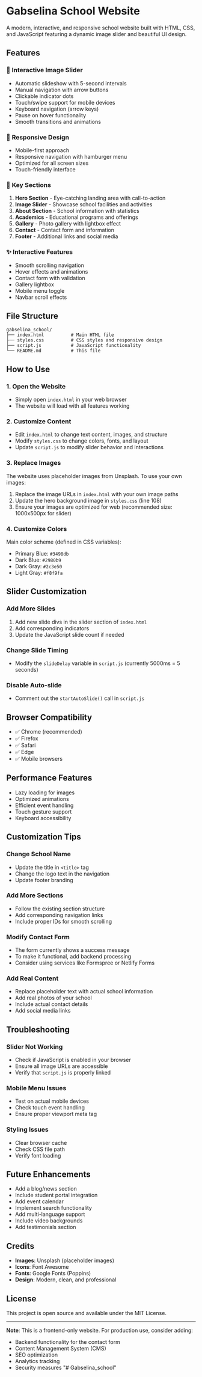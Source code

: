 # Gabselina School Website

A modern, interactive, and responsive school website built with HTML, CSS, and JavaScript featuring a dynamic image slider and beautiful UI design.

## Features

### 🎨 **Interactive Image Slider**
- Automatic slideshow with 5-second intervals
- Manual navigation with arrow buttons
- Clickable indicator dots
- Touch/swipe support for mobile devices
- Keyboard navigation (arrow keys)
- Pause on hover functionality
- Smooth transitions and animations

### 📱 **Responsive Design**
- Mobile-first approach
- Responsive navigation with hamburger menu
- Optimized for all screen sizes
- Touch-friendly interface

### 🎯 **Key Sections**
1. **Hero Section** - Eye-catching landing area with call-to-action
2. **Image Slider** - Showcase school facilities and activities
3. **About Section** - School information with statistics
4. **Academics** - Educational programs and offerings
5. **Gallery** - Photo gallery with lightbox effect
6. **Contact** - Contact form and information
7. **Footer** - Additional links and social media

### ✨ **Interactive Features**
- Smooth scrolling navigation
- Hover effects and animations
- Contact form with validation
- Gallery lightbox
- Mobile menu toggle
- Navbar scroll effects

## File Structure

```
gabselina_school/
├── index.html          # Main HTML file
├── styles.css          # CSS styles and responsive design
├── script.js           # JavaScript functionality
└── README.md           # This file
```

## How to Use

### 1. **Open the Website**
- Simply open `index.html` in your web browser
- The website will load with all features working

### 2. **Customize Content**
- Edit `index.html` to change text content, images, and structure
- Modify `styles.css` to change colors, fonts, and layout
- Update `script.js` to modify slider behavior and interactions

### 3. **Replace Images**
The website uses placeholder images from Unsplash. To use your own images:

1. Replace the image URLs in `index.html` with your own image paths
2. Update the hero background image in `styles.css` (line 108)
3. Ensure your images are optimized for web (recommended size: 1000x500px for slider)

### 4. **Customize Colors**
Main color scheme (defined in CSS variables):
- Primary Blue: `#3498db`
- Dark Blue: `#2980b9`
- Dark Gray: `#2c3e50`
- Light Gray: `#f8f9fa`

## Slider Customization

### Add More Slides
1. Add new slide divs in the slider section of `index.html`
2. Add corresponding indicators
3. Update the JavaScript slide count if needed

### Change Slide Timing
- Modify the `slideDelay` variable in `script.js` (currently 5000ms = 5 seconds)

### Disable Auto-slide
- Comment out the `startAutoSlide()` call in `script.js`

## Browser Compatibility

- ✅ Chrome (recommended)
- ✅ Firefox
- ✅ Safari
- ✅ Edge
- ✅ Mobile browsers

## Performance Features

- Lazy loading for images
- Optimized animations
- Efficient event handling
- Touch gesture support
- Keyboard accessibility

## Customization Tips

### Change School Name
- Update the title in `<title>` tag
- Change the logo text in the navigation
- Update footer branding

### Add More Sections
- Follow the existing section structure
- Add corresponding navigation links
- Include proper IDs for smooth scrolling

### Modify Contact Form
- The form currently shows a success message
- To make it functional, add backend processing
- Consider using services like Formspree or Netlify Forms

### Add Real Content
- Replace placeholder text with actual school information
- Add real photos of your school
- Include actual contact details
- Add social media links

## Troubleshooting

### Slider Not Working
- Check if JavaScript is enabled in your browser
- Ensure all image URLs are accessible
- Verify that `script.js` is properly linked

### Mobile Menu Issues
- Test on actual mobile devices
- Check touch event handling
- Ensure proper viewport meta tag

### Styling Issues
- Clear browser cache
- Check CSS file path
- Verify font loading

## Future Enhancements

- Add a blog/news section
- Include student portal integration
- Add event calendar
- Implement search functionality
- Add multi-language support
- Include video backgrounds
- Add testimonials section

## Credits

- **Images**: Unsplash (placeholder images)
- **Icons**: Font Awesome
- **Fonts**: Google Fonts (Poppins)
- **Design**: Modern, clean, and professional

## License

This project is open source and available under the MIT License.

---

**Note**: This is a frontend-only website. For production use, consider adding:
- Backend functionality for the contact form
- Content Management System (CMS)
- SEO optimization
- Analytics tracking
- Security measures "# Gabselina_school" 
